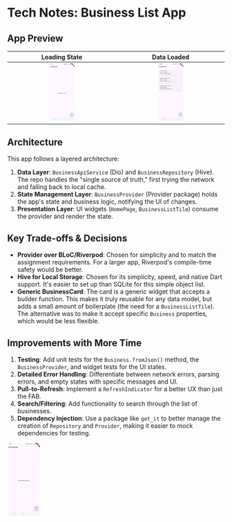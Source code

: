 # Tech Notes: Business List App


## App Preview

| Loading State | Data Loaded |
| :---: | :---: |
| <img src="snap/initial.jpg" width="25%" alt="Apps state on initialization" /> | <img src="snap/loaded.jpg" width="25%" alt="Apps state on initialization" />


## Architecture
This app follows a layered architecture:
1.  **Data Layer**: `BusinessApiService` (Dio) and `BusinessRepository` (Hive). The repo handles the "single source of truth," first trying the network and falling back to local cache.
2.  **State Management Layer**: `BusinessProvider` (Provider package) holds the app's state and business logic, notifying the UI of changes.
3.  **Presentation Layer**: UI widgets (`HomePage`, `BusinessListTile`) consume the provider and render the state.

## Key Trade-offs & Decisions
*   **Provider over BLoC/Riverpod**: Chosen for simplicity and to match the assignment requirements. For a larger app, Riverpod's compile-time safety would be better.
*   **Hive for Local Storage**: Chosen for its simplicity, speed, and native Dart support. It's easier to set up than SQLite for this simple object list.
*   **Generic BusinessCard**: The card is a generic widget that accepts a builder function. This makes it truly reusable for any data model, but adds a small amount of boilerplate (the need for a `BusinessListTile`). The alternative was to make it accept specific `Business` properties, which would be less flexible.

## Improvements with More Time
1.  **Testing**: Add unit tests for the `Business.fromJson()` method, the `BusinessProvider`, and widget tests for the UI states.
2.  **Detailed Error Handling**: Differentiate between network errors, parsing errors, and empty states with specific messages and UI.
3.  **Pull-to-Refresh**: Implement a `RefreshIndicator` for a better UX than just the FAB.
4.  **Search/Filtering**: Add functionality to search through the list of businesses.
5.  **Dependency Injection**: Use a package like `get_it` to better manage the creation of `Repository` and `Provider`, making it easier to mock dependencies for testing.


<img src="snap/initial.jpg" width="15%" alt="Apps state on initialization" />